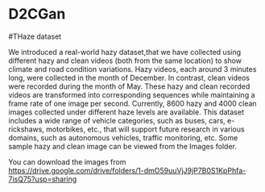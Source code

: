 # D2CGan

#THaze dataset

We introduced a real-world hazy dataset,that we have collected  using different hazy and clean videos (both from the same  location) to show climate and road condition variations. Hazy videos, each around 3 minutes long, were collected in the month of December. In contrast, clean videos were recorded during the month of May. These hazy and clean recorded videos are transformed into corresponding sequences while maintaining a frame rate of one image per second. Currently, 8600 hazy and 4000 clean images collected under different haze levels are available. This dataset includes a wide range of vehicle categories, such as buses, cars, e-rickshaws, motorbikes, etc., that will support future research in various domains, such as autonomous vehicles, traffic monitoring, etc. Some sample hazy and clean image can be viewed from the Images folder.


You can download the images from https://drive.google.com/drive/folders/1-dmO59uuVjJ9jP7B0S1KpPhfa-7isQ75?usp=sharing
